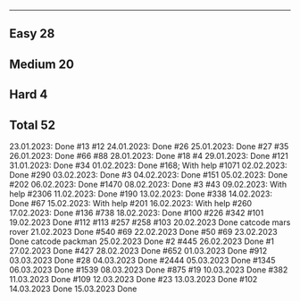 -----------------------------------------------
Easy                                        28
-----------------------------------------------
Medium                                      20
-----------------------------------------------
Hard                                         4
-----------------------------------------------
Total                                       52
-----------------------------------------------

23.01.2023: Done #13 #12
24.01.2023: Done #26
25.01.2023: Done #27 #35
26.01.2023: Done #66 #88
28.01.2023: Done #18 #4
29.01.2023: Done #121
31.01.2023: Done #34
01.02.2023: Done #168; With help #1071
02.02.2023: Done #290
03.02.2023: Done #3
04.02.2023: Done #151
05.02.2023: Done #202
06.02.2023: Done #1470
08.02.2023: Done #3 #43
09.02.2023: With help #2306
11.02.2023: Done #190
13.02.2023: Done #338
14.02.2023: Done #67
15.02.2023: With help #201
16.02.2023: With help #260
17.02.2023: Done #136 #738
18.02.2023: Done #100 #226 #342 #101
19.02.2023 Done #112 #113 #257 #258 #103
20.02.2023 Done catcode mars rover
21.02.2023 Done #540 #69
22.02.2023 Done #50 #69
23.02.2023 Done catcode packman
25.02.2023 Done #2 #445
26.02.2023 Done #1
27.02.2023 Done #427
28.02.2023 Done #652
01.03.2023 Done #912
03.03.2023 Done #28
04.03.2023 Done #2444
05.03.2023 Done #1345
06.03.2023 Done #1539
08.03.2023 Done #875 #19
10.03.2023 Done #382
11.03.2023 Done #109
12.03.2023 Done #23
13.03.2023 Done #102
14.03.2023 Done
15.03.2023 Done 
